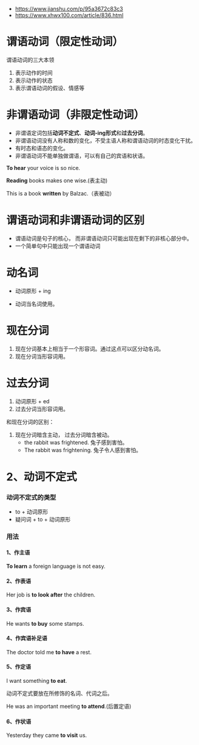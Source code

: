 - https://www.jianshu.com/p/95a3672c83c3
- https://www.xhwx100.com/article/836.html



# 谓语动词（限定性动词）

谓语动词的三大本领

1. 表示动作的时间
2. 表示动作的状态
3. 表示谓语动词的假设、情感等





#  非谓语动词（非限定性动词）

- 非谓语定词包括**动词不定式**、**动词-ing形式**和**过去分词**。
- 非谓语动词没有人称和数的变化，不受主语人称和谓语动词的时态变化干扰。
- 有时态和语态的变化。
- 非谓语动词不能单独做谓语，可以有自己的宾语和状语。



**To hear** your voice is so nice.

**Reading** books makes one wise.(表主动)

This is a book **written** by Balzac.（表被动）









# 谓语动词和非谓语动词的区别

- 谓语动词是句子的核心， 而非谓语动词只可能出现在剩下的非核心部分中。
- 一个简单句中只能出现一个谓语动词





# 动名词

- 动词原形 + ing

- 动词当名词使用。



# 现在分词

1. 现在分词基本上相当于一个形容词。通过这点可以区分动名词。
2. 现在分词当形容词用。



# 过去分词

1. 动词原形 + ed
2. 过去分词当形容词用。

和现在分词的区别：

1. 现在分词暗含主动， 过去分词暗含被动。
   - the rabbit was frightened. 兔子感到害怕。
   - The rabbit was frightening. 兔子令人感到害怕。



# 2、动词不定式

### 动词不定式的类型

- to + 动词原形
- 疑问词 + to + 动词原形

### 用法

#### 1、作主语

**To learn** a foreign language is not easy.



#### 2、作表语

Her job is **to look after** the children.



#### 3、作宾语

He wants **to buy** some stamps.



#### 4、作宾语补足语

The doctor told me **to have** a rest.



#### 5、作定语

I want something **to eat**.

动词不定式要放在所修饰的名词、代词之后。

He was an important meeting **to attend**.(后置定语)



#### 6、作状语

Yesterday they came **to visit** us.